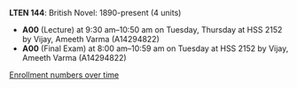 **LTEN 144**: British Novel: 1890-present (4 units)

- **A00** (Lecture) at 9:30 am–10:50 am on Tuesday, Thursday at HSS 2152 by Vijay, Ameeth Varma (A14294822)
- **A00** (Final Exam) at 8:00 am–10:59 am on Tuesday at HSS 2152 by Vijay, Ameeth Varma (A14294822)

[Enrollment numbers over time](./LTEN144.tsv)
